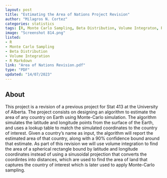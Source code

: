 ```yaml
---
layout: post
title: "Estimating the Area of Nations Project Revision"
author: "Milagros N. Cortez"
categories: statistics
tags: [R, Monte Carlo Sampling, Beta Distribution, Volume Integraton, R Markdown]
image: "Screenshot 814.png"
listed:
- R
- Monte Carlo Sampling
- Beta Distribution
- Volume Integration
- R Markdown
link: "Area of Nations Revision.pdf"
type: "PDF"
updated: "14/07/2023"
---
```


## About

This project is a revision of a previous project for Stat 413 at the University of Alberta. The project consists on designing an algorithm to estimate the area of any country on Earth using Monte-Carlo simulation. The algorithm simulates the latitude and longitude points from the surface of the Earth, and uses a lookup table to match the simulated coordinates to the country of interest. Given a country’s name as input, the algorithm will report the estimated area of that country, along with a 90% confidence bound around that estimate.
As part of this revision we will use volume integration to find the area of a spherical rectangle bound by latitude and longitude coordinates instead of using a sinusoidal projection that converts the coordintes into distances, which are used to find the area of land that captures the country of interest which is later used to apply Monte-Carlo sampling. 
